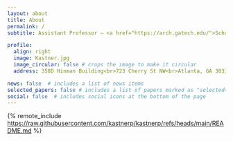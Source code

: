 ```yaml
---
layout: about
title: About
permalink: /
subtitle: Assistant Professor — <a href="https://arch.gatech.edu/">School of Architecture</a> — Georgia Institute of Technology<br> Adjunct Assistant Professor — <a href="https://isye.gatech.edu/">H. Milton Stewart School of Industrial and Systems Engineering</a> — Georgia Institute of Technology<br> Director of the <a href="https://sustain.arch.gatech.edu/">Sustainable Urban Systems Lab</a>

profile:
  align: right
  image: Kastner.jpg
  image_circular: false # crops the image to make it circular
  address: 358D Hinman Building<br>723 Cherry St NW<br>Atlanta, GA 30332

news: false  # includes a list of news items
selected_papers: false # includes a list of papers marked as "selected={true}"
social: false  # includes social icons at the bottom of the page
---
```


{% remote_include https://raw.githubusercontent.com/kastnerp/kastnerp/refs/heads/main/README.md %}